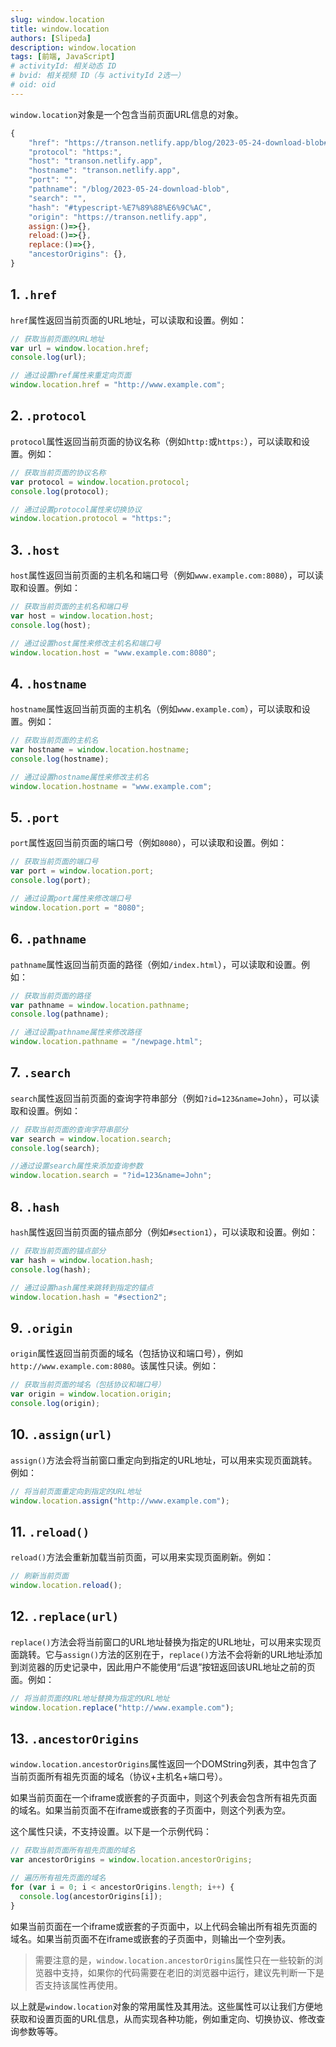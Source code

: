 ```yaml
---
slug: window.location
title: window.location
authors: [Slipeda]
description: window.location
tags: [前端, JavaScript]
# activityId: 相关动态 ID
# bvid: 相关视频 ID（与 activityId 2选一）
# oid: oid
---
```


<!-- truncate -->

`window.location`对象是一个包含当前页面URL信息的对象。

```js
{
    "href": "https://transon.netlify.app/blog/2023-05-24-download-blob#typescript-%E7%89%88%E6%9C%AC",
    "protocol": "https:",
    "host": "transon.netlify.app",
    "hostname": "transon.netlify.app",
    "port": "",
    "pathname": "/blog/2023-05-24-download-blob",
    "search": "",
    "hash": "#typescript-%E7%89%88%E6%9C%AC",
    "origin": "https://transon.netlify.app",
    assign:()=>{},
    reload:()=>{},
    replace:()=>{},
    "ancestorOrigins": {},
}
```

## 1. `.href`

`href`属性返回当前页面的URL地址，可以读取和设置。例如：

```js
// 获取当前页面的URL地址
var url = window.location.href;
console.log(url);

// 通过设置href属性来重定向页面
window.location.href = "http://www.example.com";
```

## 2. `.protocol`

`protocol`属性返回当前页面的协议名称（例如`http:`或`https:`），可以读取和设置。例如：

```js
// 获取当前页面的协议名称
var protocol = window.location.protocol;
console.log(protocol);

// 通过设置protocol属性来切换协议
window.location.protocol = "https:";
```

## 3. `.host`

`host`属性返回当前页面的主机名和端口号（例如`www.example.com:8080`），可以读取和设置。例如：

```js
// 获取当前页面的主机名和端口号
var host = window.location.host;
console.log(host);

// 通过设置host属性来修改主机名和端口号
window.location.host = "www.example.com:8080";
```

## 4. `.hostname`

`hostname`属性返回当前页面的主机名（例如`www.example.com`），可以读取和设置。例如：

```js
// 获取当前页面的主机名
var hostname = window.location.hostname;
console.log(hostname);

// 通过设置hostname属性来修改主机名
window.location.hostname = "www.example.com";
```

## 5. `.port`

`port`属性返回当前页面的端口号（例如`8080`），可以读取和设置。例如：

```js
// 获取当前页面的端口号
var port = window.location.port;
console.log(port);

// 通过设置port属性来修改端口号
window.location.port = "8080";
```

## 6. `.pathname`

`pathname`属性返回当前页面的路径（例如`/index.html`），可以读取和设置。例如：

```js
// 获取当前页面的路径
var pathname = window.location.pathname;
console.log(pathname);

// 通过设置pathname属性来修改路径
window.location.pathname = "/newpage.html";
```

## 7. `.search`

`search`属性返回当前页面的查询字符串部分（例如`?id=123&name=John`），可以读取和设置。例如：

```js
// 获取当前页面的查询字符串部分
var search = window.location.search;
console.log(search);

//通过设置search属性来添加查询参数
window.location.search = "?id=123&name=John";
```

## 8. `.hash`

`hash`属性返回当前页面的锚点部分（例如`#section1`），可以读取和设置。例如：

```js
// 获取当前页面的锚点部分
var hash = window.location.hash;
console.log(hash);

// 通过设置hash属性来跳转到指定的锚点
window.location.hash = "#section2";
```


## 9. `.origin`

`origin`属性返回当前页面的域名（包括协议和端口号），例如`http://www.example.com:8080`。该属性只读。例如：

```js
// 获取当前页面的域名（包括协议和端口号）
var origin = window.location.origin;
console.log(origin);
```

## 10. `.assign(url)`

`assign()`方法会将当前窗口重定向到指定的URL地址，可以用来实现页面跳转。例如：

```js
// 将当前页面重定向到指定的URL地址
window.location.assign("http://www.example.com");
```

## 11. `.reload()`

`reload()`方法会重新加载当前页面，可以用来实现页面刷新。例如：

```js
// 刷新当前页面
window.location.reload();
```

## 12. `.replace(url)`

`replace()`方法会将当前窗口的URL地址替换为指定的URL地址，可以用来实现页面跳转。它与`assign()`方法的区别在于，`replace()`方法不会将新的URL地址添加到浏览器的历史记录中，因此用户不能使用“后退”按钮返回该URL地址之前的页面。例如：

```js
// 将当前页面的URL地址替换为指定的URL地址
window.location.replace("http://www.example.com");
```

## 13. `.ancestorOrigins`
`window.location.ancestorOrigins`属性返回一个DOMString列表，其中包含了当前页面所有祖先页面的域名（协议+主机名+端口号）。

如果当前页面在一个iframe或嵌套的子页面中，则这个列表会包含所有祖先页面的域名。如果当前页面不在iframe或嵌套的子页面中，则这个列表为空。

这个属性只读，不支持设置。以下是一个示例代码：

```javascript
// 获取当前页面所有祖先页面的域名
var ancestorOrigins = window.location.ancestorOrigins;

// 遍历所有祖先页面的域名
for (var i = 0; i < ancestorOrigins.length; i++) {
  console.log(ancestorOrigins[i]);
}
```

如果当前页面在一个iframe或嵌套的子页面中，以上代码会输出所有祖先页面的域名。如果当前页面不在iframe或嵌套的子页面中，则输出一个空列表。

> 需要注意的是，`window.location.ancestorOrigins`属性只在一些较新的浏览器中支持，如果你的代码需要在老旧的浏览器中运行，建议先判断一下是否支持该属性再使用。

以上就是`window.location`对象的常用属性及其用法。这些属性可以让我们方便地获取和设置页面的URL信息，从而实现各种功能，例如重定向、切换协议、修改查询参数等等。